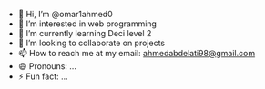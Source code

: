 - 👋 Hi, I’m @omar1ahmed0
- 👀 I’m interested in web programming
- 🌱 I’m currently learning Deci level 2
- 💞️ I’m looking to collaborate on projects
- 📫 How to reach me at my email: ahmedabdelati98@gmail.com
- 😄 Pronouns: ...
- ⚡ Fun fact: ...

<!---
omar1ahmed0/omar1ahmed0 is a ✨ special ✨ repository because its `README.md` (this file) appears on your GitHub profile.
You can click the Preview link to take a look at your changes.
--->
